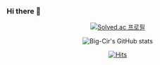 ### Hi there :dog:

<div align=center>

[![Solved.ac
프로필](http://mazassumnida.wtf/api/generate_badge?boj=eodnjs0147)](https://solved.ac/eodnjs0147)

![Big-Cir's GitHub stats](https://github-readme-stats.vercel.app/api?username=Big-Cir&show_icons=true&theme=gruvbox)

[![Hits](https://hits.seeyoufarm.com/api/count/incr/badge.svg?url=https%3A%2F%2Fhttps%2F%2Fgithub.com%2FBig-Cir97%2Fhit-counter&count_bg=%2325AFE5&title_bg=%23265DC4&icon=bilibili.svg&icon_color=%23E7E7E7&title=%EC%A1%B0%ED%9A%8C%EC%88%98&edge_flat=false)](https://hits.seeyoufarm.com)
<div/>
